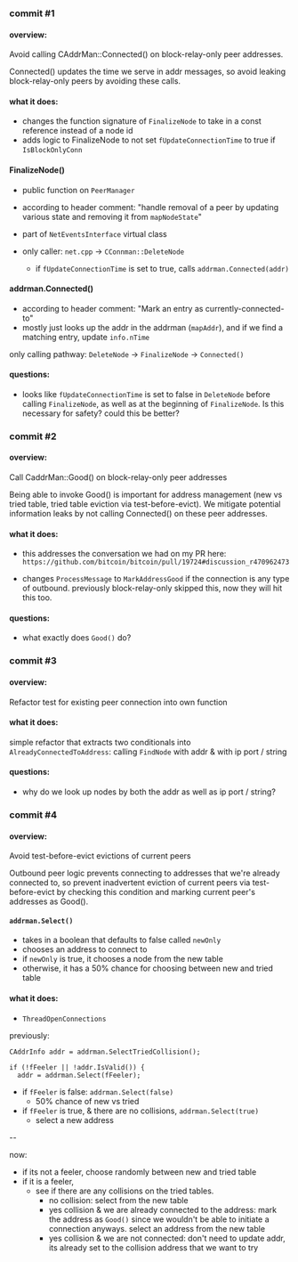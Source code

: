 ### commit #1

#### overview:
Avoid calling CAddrMan::Connected() on block-relay-only peer addresses.

Connected() updates the time we serve in addr messages, so avoid leaking
block-relay-only peers by avoiding these calls.


#### what it does:
- changes the function signature of `FinalizeNode` to take in a const reference
  instead of a node id
- adds logic to FinalizeNode to not set `fUpdateConnectionTime` to true if
  `IsBlockOnlyConn`

#### FinalizeNode()
- public function on `PeerManager`
- according to header comment: "handle removal of a peer by updating various
  state and removing it from `mapNodeState`"
- part of `NetEventsInterface` virtual class

- only caller: `net.cpp` -> `CConnman::DeleteNode`
    - if `fUpdateConnectionTime` is set to true, calls `addrman.Connected(addr)`


#### addrman.Connected()
- according to header comment: "Mark an entry as currently-connected-to"
- mostly just looks up the addr in the addrman (`mapAddr`), and if we find a
  matching entry, update `info.nTime`

only calling pathway: `DeleteNode` -> `FinalizeNode` -> `Connected()`

#### questions:
- looks like `fUpdateConnectionTime` is set to false in `DeleteNode` before
  calling `FinalizeNode`, as well as at the beginning of `FinalizeNode`. Is
  this necessary for safety? could this be better?


### commit #2

#### overview:
Call CaddrMan::Good() on block-relay-only peer addresses

Being able to invoke Good() is important for address management (new vs tried
table, tried table eviction via test-before-evict). We mitigate potential
information leaks by not calling Connected() on these peer addresses.

#### what it does:
- this addresses the conversation we had on my PR here:
  `https://github.com/bitcoin/bitcoin/pull/19724#discussion_r470962473`

- changes `ProcessMessage` to `MarkAddressGood` if the connection is
  any type of outbound. previously block-relay-only skipped this, now they will
  hit this too.

#### questions:
- what exactly does `Good()` do?

### commit #3

#### overview:
Refactor test for existing peer connection into own function

#### what it does:
simple refactor that extracts two conditionals into
`AlreadyConnectedToAddress`: calling `FindNode` with addr & with
ip port / string

#### questions:
- why do we look up nodes by both the addr as well as ip port / string?

### commit #4

#### overview:
Avoid test-before-evict evictions of current peers

Outbound peer logic prevents connecting to addresses that we're already
connected to, so prevent inadvertent eviction of current peers via
test-before-evict by checking this condition and marking current peer's
addresses as Good().

#### `addrman.Select()`
  - takes in a boolean that defaults to false called `newOnly`
  - chooses an address to connect to
  - if `newOnly` is true, it chooses a node from the new table
  - otherwise, it has a 50% chance for choosing between new and tried table

#### what it does:
- `ThreadOpenConnections`

previously:
```
CAddrInfo addr = addrman.SelectTriedCollision();

if (!fFeeler || !addr.IsValid()) {
  addr = addrman.Select(fFeeler);
```

- if `fFeeler` is false: `addrman.Select(false)`
  - 50% chance of new vs tried
- if `fFeeler` is true, & there are no collisions, `addrman.Select(true)`
  - select a new address

--

now:
- if its not a feeler, choose randomly between new and tried table
- if it is a feeler,
  - see if there are any collisions on the tried tables.
    - no collision: select from the new table
    - yes collision & we are already connected to the address: mark the address
      as `Good()` since we wouldn't be able to initiate a connection anyways.
      select an address from the new table
    - yes collision & we are not connected: don't need to update addr, its
      already set to the collision address that we want to try
